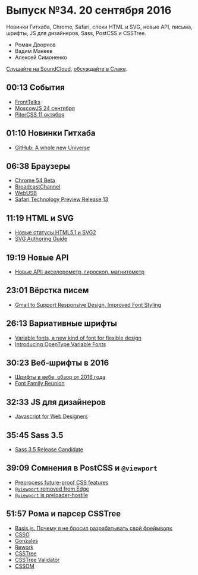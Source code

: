 # Выпуск №34. 20 сентября 2016

Новинки Гитхаба, Chrome, Safari, спеки HTML и SVG, новые API, письма, шрифты, JS для дизайнеров, Sass, PostCSS и CSSTree.

- Роман Дворнов
- Вадим Макеев
- Алексей Симоненко

[Слушайте на SoundCloud](https://soundcloud.com/web-standards/episode-34), [обсуждайте в Слаке](https://web-standards.slack.com/messages/podcast/).

## 00:13 События

- [FrontTalks](http://fronttalks.ru/)
- [MoscowJS 24 сентября](https://habr.ru/p/309606/)
- [PiterCSS 11 октября](https://pitercss.timepad.ru/)

## 01:10 Новинки Гитхаба

- [GitHub: A whole new Universe](https://github.com/universe-2016)

## 06:38 Браузеры

- [Chrome 54 Beta](http://blog.chromium.org/2016/09/chrome-54-beta-custom-elements-v1.html)
- [BroadcastChannel](https://developers.google.com/web/updates/2016/09/broadcastchannel)
- [WebUSB](https://developers.google.com/web/updates/2016/03/access-usb-devices-on-the-web)
- [Safari Technology Preview Release 13](https://webkit.org/blog/6937/release-notes-for-safari-technology-preview-release-13/)

## 11:19 HTML и SVG

- [Новые статусы HTML5.1 и SVG2](http://css-live.ru/vecssti-s-polej/novye-statusy-html5-1-i-svg2.html)
- [SVG Authoring Guide](http://w3c.github.io/svgwg/specs/svg-authoring/)

## 19:19 Новые API

- [Новые API: акселерометр, гироскоп, магнитометр](https://twitter.com/webstandards_ru/status/775989584719118336)

## 23:01 Вёрстка писем

- [Gmail to Support Responsive Design, Improved Font Styling](https://litmus.com/blog/gmail-to-support-responsive-email-design)

## 26:13 Вариативные шрифты

- [Variable fonts, a new kind of font for flexible design](http://blog.typekit.com/2016/09/14/variable-fonts-a-new-kind-of-font-for-flexible-design/)
- [Introducing OpenType Variable Fonts](https://medium.com/p/12ba6cd2369)

## 30:23 Веб-шрифты в 2016

- [Шрифты в вебе, обзор от 2016 года](https://habrahabr.ru/post/310044/)
- [Font Family Reunion](http://fontfamily.io/Helvetica)

## 32:33 JS для дизайнеров

- [Javascript for Web Designers](https://abookapart.com/products/javascript-for-web-designers)

## 35:45 Sass 3.5

- [Sass 3.5 Release Candidate](http://blog.sass-lang.com/posts/809572-sass-35-release-candidate)

## 39:09 Сомнения в PostCSS и `@viewport`

- [Preprocess future-proof CSS features](https://github.com/facebookincubator/create-react-app/issues/130)
- [`@viewport` removed from Edge](https://twitter.com/yoavweiss/status/773417500579074049)
- [`@viewport` is preloader-hostile](https://github.com/w3c/csswg-drafts/issues/258)

## 51:57 Рома и парсер CSSTree

- [Basis.js. Почему я не бросил разрабатывать свой фреймворк](https://youtu.be/cVbbkwkhNQg)
- [CSSO](https://github.com/css/csso)
- [Gonzales](https://github.com/css/gonzales)
- [Rework](https://github.com/reworkcss/rework)
- [CSSTree](https://github.com/csstree/csstree)
- [CSSTree Validator](https://csstree.github.io/docs/validator.html)
- [CSSOM](https://drafts.csswg.org/cssom/)
